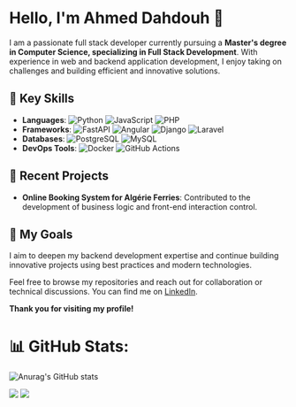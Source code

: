 # Hello, I'm Ahmed Dahdouh 👋

I am a passionate full stack developer currently pursuing a **Master's degree in Computer Science, specializing in Full Stack Development**. With experience in web and backend application development, I enjoy taking on challenges and building efficient and innovative solutions.

## 🌟 Key Skills
- **Languages**: 
  ![Python](https://img.shields.io/badge/python-3776AB?style=flat-square&logo=python&logoColor=white)
  ![JavaScript](https://img.shields.io/badge/javascript-F7DF1E?style=flat-square&logo=javascript&logoColor=black)
  ![PHP](https://img.shields.io/badge/PHP-777BB4?style=flat-square&logo=php&logoColor=white)
- **Frameworks**: 
  ![FastAPI](https://img.shields.io/badge/FastAPI-009688?style=flat-square&logo=fastapi&logoColor=white)
  ![Angular](https://img.shields.io/badge/Angular-DD0031?style=flat-square&logo=angular&logoColor=white)
  ![Django](https://img.shields.io/badge/Django-092E20?style=flat-square&logo=django&logoColor=white)
  ![Laravel](https://img.shields.io/badge/Laravel-EA4C89?style=flat-square&logo=laravel&logoColor=white)
- **Databases**: 
  ![PostgreSQL](https://img.shields.io/badge/PostgreSQL-336791?style=flat-square&logo=postgresql&logoColor=white)
  ![MySQL](https://img.shields.io/badge/MySQL-4479A1?style=flat-square&logo=mysql&logoColor=white)
- **DevOps Tools**: 
  ![Docker](https://img.shields.io/badge/Docker-2496ED?style=flat-square&logo=docker&logoColor=white)
  ![GitHub Actions](https://img.shields.io/badge/GitHub_Actions-2088FF?style=flat-square&logo=github-actions&logoColor=white)

## 🚀 Recent Projects
- **Online Booking System for Algérie Ferries**: Contributed to the development of business logic and front-end interaction control.

## 🎯 My Goals
I aim to deepen my backend development expertise and continue building innovative projects using best practices and modern technologies.

Feel free to browse my repositories and reach out for collaboration or technical discussions. You can find me on [LinkedIn](https://www.linkedin.com/in/ahmed-dahdouh/).

**Thank you for visiting my profile!**

# 📊 GitHub Stats:
![Anurag's GitHub stats](https://github-readme-stats.vercel.app/api?username=ahmeddahdouh&show_icons=true&theme=radical)

![](https://github-readme-stats.vercel.app/api/top-langs/?username=ahmeddahdouh&theme=dark&hide_border=false&include_all_commits=false&count_private=false&layout=compact)
[![](https://visitcount.itsvg.in/api?id=ahmeddahdouh&icon=0&color=0)](https://visitcount.itsvg.in) 


